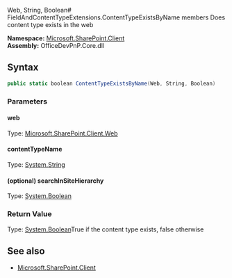 Web, String, Boolean# FieldAndContentTypeExtensions.ContentTypeExistsByName members
Does content type exists in the web  

**Namespace:** [Microsoft.SharePoint.Client](Microsoft.SharePoint.Client.md)  
**Assembly:** OfficeDevPnP.Core.dll  
## Syntax
```C#
public static boolean ContentTypeExistsByName(Web, String, Boolean)
```
### Parameters
#### web
Type: [Microsoft.SharePoint.Client.Web](Microsoft.SharePoint.Client.Web.md) 
#### 
#### contentTypeName
Type: [System.String](System.String.md) 
#### 
#### (optional) searchInSiteHierarchy
Type: [System.Boolean](System.Boolean.md) 
#### 
### Return Value
Type: [System.Boolean](System.Boolean.md)True if the content type exists, false otherwise
## See also
- [Microsoft.SharePoint.Client](Microsoft.SharePoint.Client.md)
